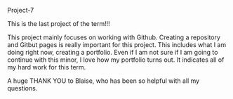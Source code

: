 Project-7

This is the last project of the term!!!

This project mainly focuses on working with Github. Creating a repository and Gitbut pages is really important for this project. 
This includes what I am doing right now, creating a portfolio. Even if I am not sure if I am going to continue with this minor, I love how my portfolio turns out. It indicates all of my hard work for this term. 

A huge THANK YOU to Blaise, who has been so helpful with all my questions. 
